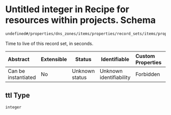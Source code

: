 # Untitled integer in Recipe for resources within projects. Schema

```txt
undefined#/properties/dns_zones/items/properties/record_sets/items/properties/ttl
```

Time to live of this record set, in seconds.


| Abstract            | Extensible | Status         | Identifiable            | Custom Properties | Additional Properties | Access Restrictions | Defined In                                                              |
| :------------------ | ---------- | -------------- | ----------------------- | :---------------- | --------------------- | ------------------- | ----------------------------------------------------------------------- |
| Can be instantiated | No         | Unknown status | Unknown identifiability | Forbidden         | Allowed               | none                | [resources.schema.json\*](resources.schema.json "open original schema") |

## ttl Type

`integer`
